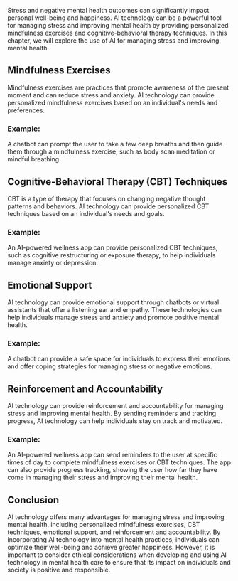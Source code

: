 
Stress and negative mental health outcomes can significantly impact personal well-being and happiness. AI technology can be a powerful tool for managing stress and improving mental health by providing personalized mindfulness exercises and cognitive-behavioral therapy techniques. In this chapter, we will explore the use of AI for managing stress and improving mental health.

Mindfulness Exercises
---------------------

Mindfulness exercises are practices that promote awareness of the present moment and can reduce stress and anxiety. AI technology can provide personalized mindfulness exercises based on an individual's needs and preferences.

### Example:

A chatbot can prompt the user to take a few deep breaths and then guide them through a mindfulness exercise, such as body scan meditation or mindful breathing.

Cognitive-Behavioral Therapy (CBT) Techniques
---------------------------------------------

CBT is a type of therapy that focuses on changing negative thought patterns and behaviors. AI technology can provide personalized CBT techniques based on an individual's needs and goals.

### Example:

An AI-powered wellness app can provide personalized CBT techniques, such as cognitive restructuring or exposure therapy, to help individuals manage anxiety or depression.

Emotional Support
-----------------

AI technology can provide emotional support through chatbots or virtual assistants that offer a listening ear and empathy. These technologies can help individuals manage stress and anxiety and promote positive mental health.

### Example:

A chatbot can provide a safe space for individuals to express their emotions and offer coping strategies for managing stress or negative emotions.

Reinforcement and Accountability
--------------------------------

AI technology can provide reinforcement and accountability for managing stress and improving mental health. By sending reminders and tracking progress, AI technology can help individuals stay on track and motivated.

### Example:

An AI-powered wellness app can send reminders to the user at specific times of day to complete mindfulness exercises or CBT techniques. The app can also provide progress tracking, showing the user how far they have come in managing their stress and improving their mental health.

Conclusion
----------

AI technology offers many advantages for managing stress and improving mental health, including personalized mindfulness exercises, CBT techniques, emotional support, and reinforcement and accountability. By incorporating AI technology into mental health practices, individuals can optimize their well-being and achieve greater happiness. However, it is important to consider ethical considerations when developing and using AI technology in mental health care to ensure that its impact on individuals and society is positive and responsible.
